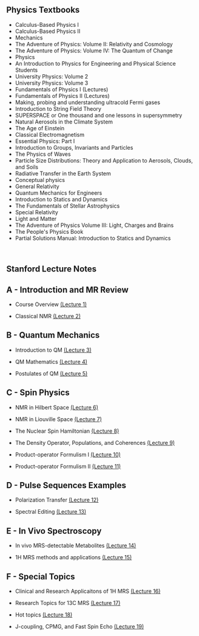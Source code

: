 <h2> Physics Textbooks </h2>


<ul>

                             

 <li><a target="_blank" href="https://github.com/manjunath5496/Physics-Textbooks/blob/master/phy(1).pdf" style="text-decoration:none;">Calculus-Based Physics I</a></li>

 <li><a target="_blank" href="https://github.com/manjunath5496/Physics-Textbooks/blob/master/phy(2).pdf" style="text-decoration:none;">Calculus-Based Physics II</a></li>

<li><a target="_blank" href="https://github.com/manjunath5496/Physics-Textbooks/blob/master/phy(3).pdf" style="text-decoration:none;">
Mechanics </a></li>
 <li><a target="_blank" href="https://github.com/manjunath5496/Physics-Textbooks/blob/master/phy(4).pdf" style="text-decoration:none;">The Adventure of Physics:
Volume II: Relativity and Cosmology </a></li>                              
<li><a target="_blank" href="https://github.com/manjunath5496/Physics-Textbooks/blob/master/phy(5).pdf" style="text-decoration:none;">The Adventure of Physics: Volume IV:
The Quantum of Change</a></li>
<li><a target="_blank" href="https://github.com/manjunath5496/Physics-Textbooks/blob/master/phy(6).pdf" style="text-decoration:none;">Physics</a></li>
 <li><a target="_blank" href="https://github.com/manjunath5496/Physics-Textbooks/blob/master/phy(7).pdf" style="text-decoration:none;">An Introduction to Physics for Engineering
and Physical Science Students</a></li>

 <li><a target="_blank" href="https://github.com/manjunath5496/Physics-Textbooks/blob/master/phy(8).pdf" style="text-decoration:none;"> University Physics: Volume 2 </a></li>
   <li><a target="_blank" href="https://github.com/manjunath5496/Physics-Textbooks/blob/master/phy(9).pdf" style="text-decoration:none;">University Physics: Volume 3</a></li>
  
 <li><a target="_blank" href="https://github.com/manjunath5496/Physics-Textbooks/blob/master/lec1.rar" style="text-decoration:none;"> Fundamentals of Physics I (Lectures)</a></li>
   <li><a target="_blank" href="https://github.com/manjunath5496/Physics-Textbooks/blob/master/lec2.rar" style="text-decoration:none;">Fundamentals of Physics II (Lectures)</a></li>
   <li><a target="_blank" href="https://github.com/manjunath5496/Physics-Textbooks/blob/master/phy(10).pdf" style="text-decoration:none;">Making, probing and understanding ultracold Fermi gases</a></li>

 <li><a target="_blank" href="https://github.com/manjunath5496/Physics-Textbooks/blob/master/phy(11).pdf" style="text-decoration:none;">Introduction to String Field Theory</a></li>

<li><a target="_blank" href="https://github.com/manjunath5496/Physics-Textbooks/blob/master/phy(12).pdf" style="text-decoration:none;">
SUPERSPACE or One thousand and one lessons in supersymmetry </a></li>
 <li><a target="_blank" href="https://github.com/manjunath5496/Physics-Textbooks/blob/master/phy(13).pdf" style="text-decoration:none;">Natural Aerosols in the Climate System </a></li>                              
<li><a target="_blank" href="https://github.com/manjunath5496/Physics-Textbooks/blob/master/phy(14).pdf" style="text-decoration:none;">The Age of Einstein</a></li>
<li><a target="_blank" href="https://github.com/manjunath5496/Physics-Textbooks/blob/master/phy(15).pdf" style="text-decoration:none;">Classical Electromagnetism</a></li>
 <li><a target="_blank" href="https://github.com/manjunath5496/Physics-Textbooks/blob/master/phy(16).pdf" style="text-decoration:none;">Essential Physics: Part I</a></li>

 <li><a target="_blank" href="https://github.com/manjunath5496/Physics-Textbooks/blob/master/phy(17).pdf" style="text-decoration:none;"> Introduction
to Groups, Invariants and Particles </a></li>
   <li><a target="_blank" href="https://github.com/manjunath5496/Physics-Textbooks/blob/master/phy(18).pdf" style="text-decoration:none;">The Physics of Waves</a></li>
  
  <li><a target="_blank" href="https://github.com/manjunath5496/Physics-Textbooks/blob/master/phy(19).pdf" style="text-decoration:none;">Particle Size Distributions:
Theory and Application to Aerosols, Clouds, and Soils </a></li>
   <li><a target="_blank" href="https://github.com/manjunath5496/Physics-Textbooks/blob/master/phy(20).pdf" style="text-decoration:none;">Radiative Transfer in the Earth System</a></li>
  
 <li><a target="_blank" href="https://github.com/manjunath5496/Physics-Textbooks/blob/master/phy(21).pdf" style="text-decoration:none;"> Conceptual physics </a></li>
   <li><a target="_blank" href="https://github.com/manjunath5496/Physics-Textbooks/blob/master/phy(22).pdf" style="text-decoration:none;">General Relativity</a></li>
  
  <li><a target="_blank" href="https://github.com/manjunath5496/Physics-Textbooks/blob/master/phy(23).pdf" style="text-decoration:none;">Quantum Mechanics
for Engineers </a></li>
   <li><a target="_blank" href="https://github.com/manjunath5496/Physics-Textbooks/blob/master/phy(24).pdf" style="text-decoration:none;">Introduction to Statics and Dynamics</a></li>
  
<li><a target="_blank" href="https://github.com/manjunath5496/Physics-Textbooks/blob/master/phy(25).pdf" style="text-decoration:none;">The Fundamentals of Stellar Astrophysics</a></li>
 <li><a target="_blank" href="https://github.com/manjunath5496/Physics-Textbooks/blob/master/phy(26).pdf" style="text-decoration:none;">Special Relativity</a></li>
   <li><a target="_blank" href="https://github.com/manjunath5496/Physics-Textbooks/blob/master/phy(27).pdf" style="text-decoration:none;">Light and Matter </a></li>
   <li><a target="_blank" href="https://github.com/manjunath5496/Physics-Textbooks/blob/master/phy(28).pdf" style="text-decoration:none;">The Adventure of Physics
Volume III: Light, Charges and Brains</a></li>
  
<li><a target="_blank" href="https://github.com/manjunath5496/Physics-Textbooks/blob/master/phy(29).pdf" style="text-decoration:none;">The People's Physics Book</a></li>
 <li><a target="_blank" href="https://github.com/manjunath5496/Physics-Textbooks/blob/master/phy(30).pdf" style="text-decoration:none;">Partial Solutions Manual: Introduction to Statics and Dynamics</a></li>
 
 
 </ul>
 </br>
 <h2>Stanford Lecture Notes</h2>
<h2>A - Introduction and MR Review</h2>
<ul>
<li>
<p>Course Overview&nbsp;<a href="Lecture1-2019-Introduction.pdf" target="&ldquo;blank&rdquo;">(Lecture 1)</a></p>
</li>
<li>
<p>Classical NMR&nbsp;<a href="Lecture2-2019-Classical-MR.pdf" target="&ldquo;blank&rdquo;">(Lecture 2)</a></p>
</li>
</ul>
<h2>B - Quantum Mechanics</h2>
<ul>
<li>
<p>Introduction to QM&nbsp;<a href="Lecture3-2019-Quantum-I.pdf" target="&ldquo;blank&rdquo;">(Lecture 3)</a></p>
</li>
<li>
<p>QM Mathematics&nbsp;<a href="Lecture4-2019-Quantum-II.pdf" target="&ldquo;blank&rdquo;">(Lecture 4)</a></p>
</li>
<li>
<p>Postulates of QM&nbsp;<a href="Lecture5-2019-Quantum-III.pdf" target="&ldquo;blank&rdquo;">(Lecture 5)</a></p>
</li>
</ul>
<h2>C - Spin Physics</h2>
<ul>
<li>
<p>NMR in Hilbert Space&nbsp;<a href="Lecture6-2019-NMR-Hilbert-Space.pdf" target="&ldquo;blank&rdquo;">(Lecture 6)</a></p>
</li>
<li>
<p>NMR in Liouville Space&nbsp;<a href="Lecture7-2019-NMR-Liouville.pdf" target="&ldquo;blank&rdquo;">(Lecture 7)</a></p>
</li>
<li>
<p>The Nuclear Spin Hamiltonian&nbsp;<a href="Lecture8-2019-Spin-Hamiltonian.pdf" target="&ldquo;blank&rdquo;">(Lecture 8)</a></p>
</li>
<li>
<p>The Density Operator, Populations, and Coherences&nbsp;<a href="Lecture9-2019-Coherence.pdf" target="&ldquo;blank&rdquo;">(Lecture 9)</a></p>
</li>
<li>
<p>Product-operator Formulism I&nbsp;<a href="Lecture10-2019-POF-I.pdf" target="&ldquo;blank&rdquo;">(Lecture 10)</a></p>
</li>
<li>
<p>Product-operator Formulism II&nbsp;<a href="Lecture11-2019-POF-II.pdf" target="&ldquo;blank&rdquo;">(Lecture 11)</a></p>
</li>
</ul>
<h2>D - Pulse Sequences Examples</h2>
<ul>
<li>
<p>Polarization Transfer&nbsp;<a href="Lecture12-2019-Polarization-transfer.pdf" target="&ldquo;blank&rdquo;">(Lecture 12)</a></p>
</li>
<li>
<p>Spectral Editing&nbsp;<a href="Lecture13-2019-Spectral-Editing.pdf" target="&ldquo;blank&rdquo;">(Lecture 13)</a></p>
</li>
</ul>
<h2>E - In Vivo Spectroscopy</h2>
<ul>
<li>
<p>In vivo MRS-detectable Metabolites&nbsp;<a href="Lecture14-2019-MRS-metabolites.pdf" target="&ldquo;blank&rdquo;">(Lecture 14)</a></p>
</li>
<li>
<p>1H MRS methods and applications&nbsp;<a href="Lecture15-2019-1H-MRS-MRSI.pdf" target="&ldquo;blank&rdquo;">(Lecture 15)</a></p>
</li>
</ul>
<h2>F - Special Topics</h2>
<ul>
<li>
<p>Clinical and Research Applicaitons of 1H MRS&nbsp;<a href="Lecture16-2019-Clinical-MRS.pdf" target="&ldquo;blank&rdquo;">(Lecture 16)</a></p>
</li>
<li>
<p>Research Topics for 13C MRS&nbsp;<a href="Lecture17-2019-Hot-Topics-13C-MRS.pdf" target="&ldquo;blank&rdquo;">(Lecture 17)</a></p>
</li>
<li>
<p>Hot topics&nbsp;<a href="Lecture18-2019-Heart-Lung-Bypass.pdf" target="&ldquo;blank&rdquo;">(Lecture 18)</a></p>
</li>
<li>
<p>J-coupling, CPMG, and Fast Spin Echo&nbsp;<a href="Lecture19-2019-J-coupling-CPMG-FSE.pdf" target="&ldquo;blank&rdquo;">(Lecture 19)</a></p>
</li>
</ul>
 </br>
 
 
 
 
 
 
